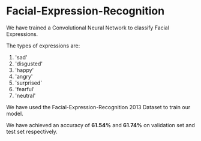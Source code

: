 # Facial-Expression-Recognition

We have trained a Convolutional Neural Network to classify Facial Expressions. 

The types of expressions are:

1. 'sad'
2. 'disgusted'
3. 'happy' 
4. 'angry'
5. 'surprised'
6. 'fearful'
7. 'neutral'

We have used the Facial-Expression-Recognition 2013 Dataset to train our model.

We have achieved an accuracy of **61.54%** and **61.74%** on validation set and test set respectively.
